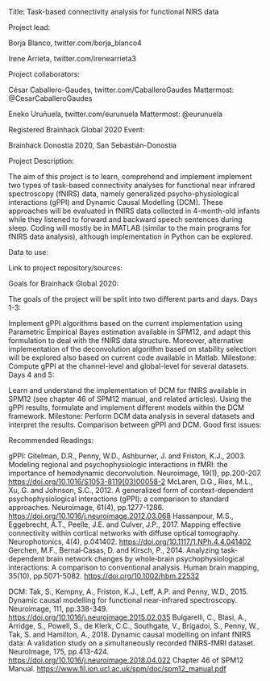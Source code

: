 Title:
Task-based connectivity analysis for functional NIRS data

Project lead:

Borja Blanco, twitter.com/borja_blanco4

Irene Arrieta, twitter.com/irenearrieta3

Project collaborators:

César Caballero-Gaudes, twitter.com/CaballeroGaudes Mattermost: @CesarCaballeroGaudes

Eneko Uruñuela, twitter.com/eurunuela Mattermost: @eurunuela

Registered Brainhack Global 2020 Event:

Brainhack Donostia 2020, San Sebastián-Donostia

Project Description:

The aim of this project is to learn, comprehend and implement implement two types of task-based connectivity analyses for functional near infrared spectroscopy (fNIRS) data, namely generalized psycho-physiological interactions (gPPI) and Dynamic Causal Modelling (DCM). These approaches will be evaluated in fNIRS data collected in 4-month-old infants while they listened to forward and backward speech sentences during sleep. Coding will mostly be in MATLAB (similar to the main programs for fNIRS data analysis), although implementation in Python can be explored.

Data to use:

Link to project repository/sources:

Goals for Brainhack Global 2020:

The goals of the project will be split into two different parts and days.
Days 1-3:

Implement gPPI algorithms based on the current implementation using Parametric Empirical Bayes estimation available in SPM12, and adapt this formulation to deal with the fNIRS data structure. Moreover, alternative implementation of the deconvolution algorithm based on stability selection will be explored also based on current code available in Matlab. Milestone: Compute gPPI at the channel-level and global-level for several datasets.
Days 4 and 5:

Learn and understand the implementation of DCM for fNIRS available in SPM12 (see chapter 46 of SPM12 manual, and related articles).
Using the gPPI results, formulate and implement different models within the DCM framework.
Milestone: Perform DCM data analysis in several datasets and interpret the results. Comparison between gPPI and DCM.
Good first issues:

Recommended Readings:

gPPI:
Gitelman, D.R., Penny, W.D., Ashburner, J. and Friston, K.J., 2003. Modeling regional and psychophysiologic interactions in fMRI: the importance of hemodynamic deconvolution. Neuroimage, 19(1), pp.200-207. https://doi.org/10.1016/S1053-8119(03)00058-2
McLaren, D.G., Ries, M.L., Xu, G. and Johnson, S.C., 2012. A generalized form of context-dependent psychophysiological interactions (gPPI): a comparison to standard approaches. Neuroimage, 61(4), pp.1277-1286. https://doi.org/10.1016/j.neuroimage.2012.03.068
Hassanpour, M.S., Eggebrecht, A.T., Peelle, J.E. and Culver, J.P., 2017. Mapping effective connectivity within cortical networks with diffuse optical tomography. Neurophotonics, 4(4), p.041402. https://doi.org/10.1117/1.NPh.4.4.041402
Gerchen, M.F., Bernal‐Casas, D. and Kirsch, P., 2014. Analyzing task‐dependent brain network changes by whole‐brain psychophysiological interactions: A comparison to conventional analysis. Human brain mapping, 35(10), pp.5071-5082. https://doi.org/10.1002/hbm.22532

DCM:
Tak, S., Kempny, A., Friston, K.J., Leff, A.P. and Penny, W.D., 2015. Dynamic causal modelling for functional near-infrared spectroscopy. Neuroimage, 111, pp.338-349. https://doi.org/10.1016/j.neuroimage.2015.02.035
Bulgarelli, C., Blasi, A., Arridge, S., Powell, S., de Klerk, C.C., Southgate, V., Brigadoi, S., Penny, W., Tak, S. and Hamilton, A., 2018. Dynamic causal modelling on infant fNIRS data: A validation study on a simultaneously recorded fNIRS-fMRI dataset. NeuroImage, 175, pp.413-424. https://doi.org/10.1016/j.neuroimage.2018.04.022
Chapter 46 of SPM12 Manual. https://www.fil.ion.ucl.ac.uk/spm/doc/spm12_manual.pdf
